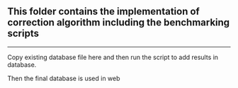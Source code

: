 ## This folder contains the implementation of correction algorithm including the benchmarking scripts

---
Copy existing database file here and then run the script to add results in database.

Then the final database is used in web